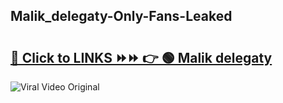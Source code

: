 
 ## Malik_delegaty-Only-Fans-Leaked

# <h2><a href="https://clipsfans.com/Malik_delegaty&ref=git">🔗 Click to LINKS ⏩⏩ 👉 🟢 Malik delegaty </a></h2>

<a href="https://clipsfans.com/Malik_delegaty&ref=git" rel="nofollow" data-target="animated-image.originalLink"><img src="https://i.ibb.co.com/xMMVF88/686577567.gif" alt="Viral Video Original" style="max-width: 100%; display: inline-block;" data-target="animated-image.originalImage"></a>
